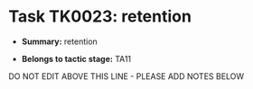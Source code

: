 # Task TK0023: retention

* **Summary:** retention

* **Belongs to tactic stage:** TA11

DO NOT EDIT ABOVE THIS LINE - PLEASE ADD NOTES BELOW
